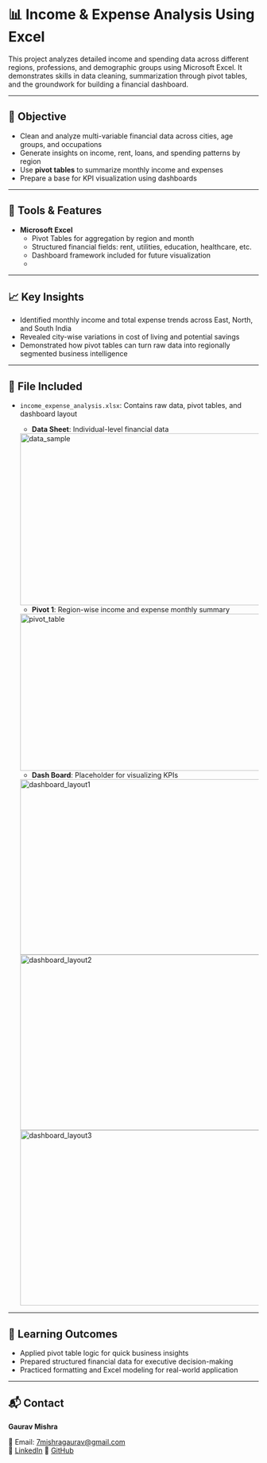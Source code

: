 # 📊 Income & Expense Analysis Using Excel

This project analyzes detailed income and spending data across different regions, professions, and demographic groups using Microsoft Excel. It demonstrates skills in data cleaning, summarization through pivot tables, and the groundwork for building a financial dashboard.

---

## 🧾 Objective

- Clean and analyze multi-variable financial data across cities, age groups, and occupations
- Generate insights on income, rent, loans, and spending patterns by region
- Use **pivot tables** to summarize monthly income and expenses
- Prepare a base for KPI visualization using dashboards

---

## 🧰 Tools & Features

- **Microsoft Excel**
  - Pivot Tables for aggregation by region and month
  - Structured financial fields: rent, utilities, education, healthcare, etc.
  - Dashboard framework included for future visualization
  - 
---

## 📈 Key Insights

- Identified monthly income and total expense trends across East, North, and South India
- Revealed city-wise variations in cost of living and potential savings
- Demonstrated how pivot tables can turn raw data into regionally segmented business intelligence

---

## 📁 File Included

- `income_expense_analysis.xlsx`: Contains raw data, pivot tables, and dashboard layout
  - **Data Sheet**: Individual-level financial data
  <img width="921" height="346" alt="data_sample" src="https://github.com/user-attachments/assets/8fa52820-8dc9-4d28-a9f9-8ec85d27cf25" />


  - **Pivot 1**: Region-wise income and expense monthly summary
  <img width="803" height="316" alt="pivot_table" src="https://github.com/user-attachments/assets/00f28ac0-6366-404b-8f52-cf1f98f03e1d" />

  
  - **Dash Board**: Placeholder for visualizing KPIs 
  <img width="935" height="353" alt="dashboard_layout1" src="https://github.com/user-attachments/assets/50c98fb5-d862-470f-9cf1-1014a26d436c" />
  <img width="932" height="353" alt="dashboard_layout2" src="https://github.com/user-attachments/assets/ea1b9a06-f74e-41bb-8ff2-153d6bd85ab3" />
  <img width="932" height="353" alt="dashboard_layout3" src="https://github.com/user-attachments/assets/17b01e04-9ded-43f0-93b9-37f1a7aaf371" />
  


---

## 🧠 Learning Outcomes

- Applied pivot table logic for quick business insights
- Prepared structured financial data for executive decision-making
- Practiced formatting and Excel modeling for real-world application

---

## 📬 Contact

**Gaurav Mishra**  
 
📧 Email: 7mishragaurav@gmail.com  
🔗 [LinkedIn](www.linkedin.com/in/gaurav-mishra-3788ba271)
🔗 [GitHub](https://github.com/mishragaurav7)
